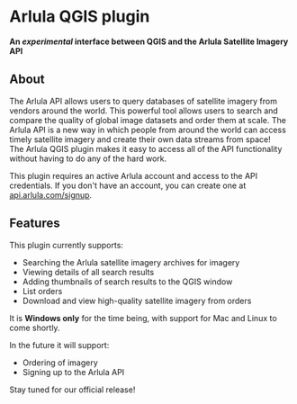 # Arlula QGIS plugin
**An _experimental_ interface between QGIS and the Arlula Satellite Imagery API**

## About
The Arlula API allows users to query databases of satellite imagery from vendors around the world. This powerful tool allows users to search and compare the quality of global image datasets and order them at scale. The Arlula API is a new way in which people from around the world can access timely satellite imagery and create their own data streams from space!  
The Arlula QGIS plugin makes it easy to access all of the API functionality without having to do any of the hard work.

This plugin requires an active Arlula account and access to the API credentials. If you don't have an account, you can create one at [api.arlula.com/signup](https://api.arlula.com/signup).

## Features
This plugin currently supports:
- Searching the Arlula satellite imagery archives for imagery
- Viewing details of all search results
- Adding thumbnails of search results to the QGIS window
- List orders
- Download and view high-quality satellite imagery from orders

It is **Windows only** for the time being, with support for Mac and Linux to come shortly.

In the future it will support:
- Ordering of imagery
- Signing up to the Arlula API

Stay tuned for our official release!